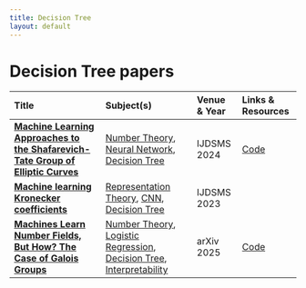 ```yaml
---
title: Decision Tree
layout: default
---
```


# Decision Tree papers

| Title | Subject(s) | Venue & Year | Links & Resources |
| :--- | :--- | :--- | :--- |
| **[Machine Learning Approaches to the Shafarevich-Tate Group of Elliptic Curves](https://www.worldscientific.com/doi/abs/10.1142/S2810939225400015)** | [Number Theory](number-theory.md), [Neural Network](neural-network.md), [Decision Tree](decision-tree.md) | IJDSMS 2024 | [Code](https://github.com/barinderbanwait/ml_rnt) |
| **[Machine learning Kronecker coefficients](https://www.worldscientific.com/doi/abs/10.1142/S2810939224400094)** | [Representation Theory](representation-theory.md), [CNN](cnn.md), [Decision Tree](decision-tree.md) | IJDSMS 2023 |  |
| **[Machines Learn Number Fields, But How? The Case of Galois Groups](https://arxiv.org/abs/2508.06670)** | [Number Theory](number-theory.md), [Logistic Regression](logistic-regression.md), [Decision Tree](decision-tree.md), [Interpretability](interpretability.md) | arXiv 2025 | [Code](https://github.com/seewoo5/ML-NF) |